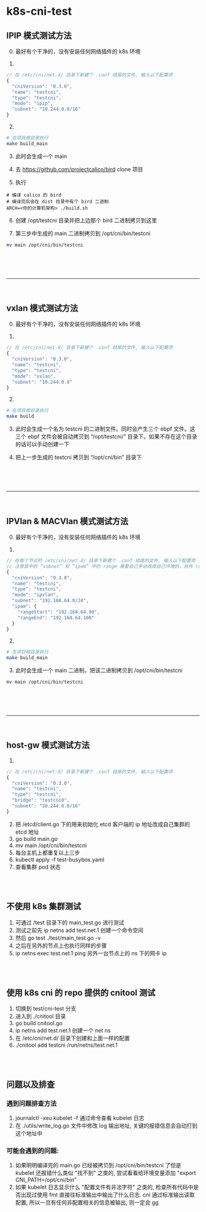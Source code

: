 # k8s-cni-test


## IPIP 模式测试方法
0. 最好有个干净的，没有安装任何网络插件的 k8s 环境

1.
```js
// 在 /etc/cni/net.d/ 目录下新建个 .conf 结尾的文件, 输入以下配置项
{
  "cniVersion": "0.3.0",
  "name": "testcni",
  "type": "testcni",
  "mode": "ipip",
  "subnet": "10.244.0.0/16"
}
```

2. 
```bash
# 在项目根目录执行
make build_main
```

3. 此时会生成一个 main

4. 去 https://github.com/projectcalico/bird clone 项目

5. 执行
```
# 编译 calico 的 bird
# 编译完后会在 dist 目录中有个 bird 二进制
ARCH=<你的计算机架构> ./build.sh
```

6. 创建 /opt/testcni 目录并把上边那个 bird 二进制拷贝到这里

7. 第三步中生成的 main 二进制拷贝到 /opt/cni/bin/testcni
```bash
mv main /opt/cni/bin/testcni
```
</br>
</br>
</br>

---
</br>

## vxlan 模式测试方法
0. 最好有个干净的，没有安装任何网络插件的 k8s 环境

1.
```js
// 在 /etc/cni/net.d/ 目录下新建个 .conf 结尾的文件, 输入以下配置项
{
  "cniVersion": "0.3.0",
  "name": "testcni",
  "type": "testcni",
  "mode": "vxlan",
  "subnet": "10.244.0.0"
}
```

2.
```bash
# 在项目根目录执行
make build
```
3. 此时会生成一个名为 testcni 的二进制文件。同时会产生三个 ebpf 文件。这三个 ebpf 文件会被自动拷贝到 “/opt/testcni/” 目录下。如果不存在这个目录的话可以手动创建一下

4. 把上一步生成的 testcni 拷贝到 “/opt/cni/bin” 目录下
</br>
</br>
</br>

---
</br>

## IPVlan & MACVlan 模式测试方法
0. 最好有个干净的，没有安装任何网络插件的 k8s 环境

1.
```js
// 在每个节点的 /etc/cni/net.d/ 目录下新建个 .conf 结尾的文件, 输入以下配置项
// 注意其中的 “subnet” 和 “ipam” 中的 range 需要自己手动改成自己环境的，另外 range 的范围每个节点应该配置成不同的范围
{
  "cniVersion": "0.3.0",
  "name": "testcni",
  "type": "testcni",
  "mode": "ipvlan",
  "subnet": "192.168.64.0/24",
  "ipam": {
    "rangeStart": "192.168.64.90",
    "rangeEnd": "192.168.64.100"
  }
}
```

2. 
```bash
# 在项目根目录执行
make build_main
```

3. 此时会生成一个 main 二进制，把该二进制拷贝到 /opt/cni/bin/testcni

```bash
mv main /opt/cni/bin/testcni
```
</br>
</br>
</br>

---
</br>

## host-gw 模式测试方法
1. 
```js
// 在 /etc/cni/net.d/ 目录下新建个 .conf 结尾的文件, 输入以下配置项
{
  "cniVersion": "0.3.0",
  "name": "testcni",
  "type": "testcni",
  "bridge": "testcni0",
  "subnet": "10.244.0.0/16"
}
```
2. 把 /etcd/client.go 下的用来初始化 etcd 客户端的 ip 地址改成自己集群的 etcd 地址
3. go build main.go
4. mv main /opt/cni/bin/testcni
5. 每台主机上都重复以上三步
6. kubectl apply -f test-busybox.yaml
7. 查看集群 pod 状态

</br></br>

## 不使用 k8s 集群测试
1. 可通过 /test 目录下的 main_test.go 进行测试
2. 测试之前先 ip netns add test.net.1 创建一个命令空间
3. 然后 go test ./test/main_test.go -v
4. 之后在另外的节点上也执行同样的步骤
5. ip netns exec test.net.1 ping 另外一台节点上的 ns 下的网卡 ip

</br></br>

## 使用 k8s cni 的 repo 提供的 cnitool 测试
1. 切换到 test/cni-test 分支
2. 进入到 ./cnitool 目录
3. go build cnitool.go
4. ip netns add test.net.1 创建一个 net ns
5. 在 /etc/cni/net.d/ 目录下创建和上面一样的配置
6. ./cnitool add testcni /run/netns/test.net.1

</br></br>

## 问题以及排查
### 遇到问题排查方法
1. journalctl -xeu kubelet -f 通过命令查看 kubelet 日志
2. 在 ./utils/write_log.go 文件中修改 log 输出地址, 关键的报错信息会自动打到这个地址中

### 可能会遇到的问题:
1. 如果明明编译完的 main.go 已经被拷贝到 /opt/cni/bin/testcni 了但是 kubelet 还报错什么类似 "找不到" 之类的, 尝试看看给环境变量添加 "export CNI_PATH=/opt/cni/bin"
2. 如果 kubelet 日志显示什么 "配置文件有非法字符" 之类的, 检查所有代码中是否出现过使用 fmt 直接往标准输出中输出了什么日志. cni 通过标准输出读取配置, 所以一旦有任何非配置相关的信息被输出, 则一定会 gg

</br></br>
